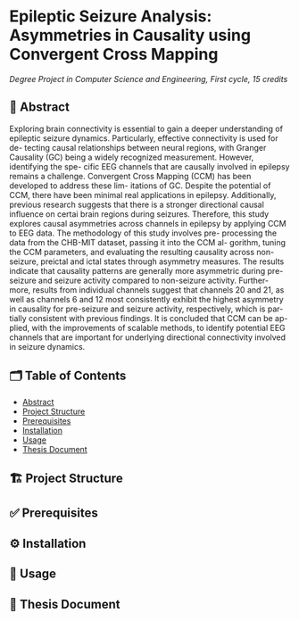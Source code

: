 # Epileptic Seizure Analysis: Asymmetries in Causality using Convergent Cross Mapping
_Degree Project in Computer Science and Engineering, First cycle, 15 credits_

## 📄 Abstract
Exploring brain connectivity is essential to gain a deeper understanding of
epileptic seizure dynamics. Particularly, effective connectivity is used for de-
tecting causal relationships between neural regions, with Granger Causality
(GC) being a widely recognized measurement. However, identifying the spe-
cific EEG channels that are causally involved in epilepsy remains a challenge.
Convergent Cross Mapping (CCM) has been developed to address these lim-
itations of GC. Despite the potential of CCM, there have been minimal real
applications in epilepsy. Additionally, previous research suggests that there is
a stronger directional causal influence on certai brain regions during seizures.
Therefore, this study explores causal asymmetries across channels in epilepsy
by applying CCM to EEG data. The methodology of this study involves pre-
processing the data from the CHB-MIT dataset, passing it into the CCM al-
gorithm, tuning the CCM parameters, and evaluating the resulting causality
across non-seizure, preictal and ictal states through asymmetry measures. The
results indicate that causality patterns are generally more asymmetric during
pre-seizure and seizure activity compared to non-seizure activity. Further-
more, results from individual channels suggest that channels 20 and 21, as
well as channels 6 and 12 most consistently exhibit the highest asymmetry
in causality for pre-seizure and seizure activity, respectively, which is par-
tially consistent with previous findings. It is concluded that CCM can be ap-
plied, with the improvements of scalable methods, to identify potential EEG
channels that are important for underlying directional connectivity involved in
seizure dynamics.

## 🗂️ Table of Contents

- [Abstract](#-abstract)
- [Project Structure](#-project-structure)
- [Prerequisites](#-prerequisites)
- [Installation](#-installation)
- [Usage](#-usage)
- [Thesis Document](#-thesis-document)

## 🏗️ Project Structure


## ✅ Prerequisites

<!-- List of tools, libraries, versions -->

## ⚙️ Installation

<!-- Steps to clone, set up environment, install dependencies -->

## 🚀 Usage

<!-- Commands or steps to run the project/demo -->

## 📘 Thesis Document

<!-- Link or instructions to open thesis.pdf -->

